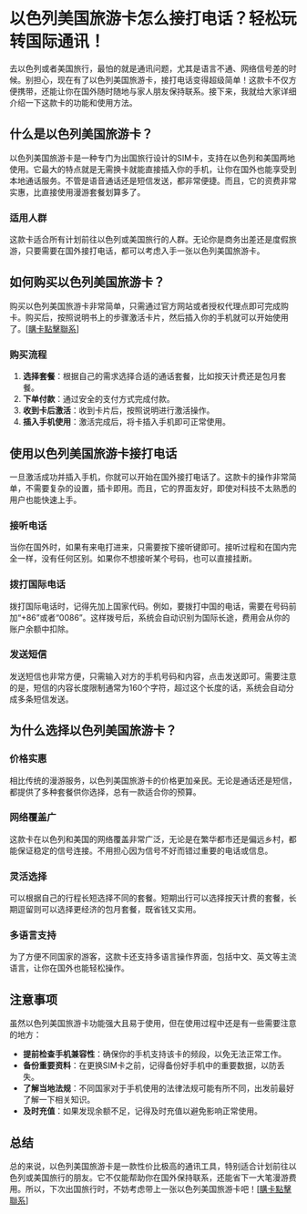 # 以色列美国旅游卡怎么接打电话？轻松玩转国际通讯！

去以色列或者美国旅行，最怕的就是通讯问题，尤其是语言不通、网络信号差的时候。别担心，现在有了以色列美国旅游卡，接打电话变得超级简单！这款卡不仅方便携带，还能让你在国外随时随地与家人朋友保持联系。接下来，我就给大家详细介绍一下这款卡的功能和使用方法。

## 什么是以色列美国旅游卡？

以色列美国旅游卡是一种专门为出国旅行设计的SIM卡，支持在以色列和美国两地使用。它最大的特点就是无需换卡就能直接插入你的手机，让你在国外也能享受到本地通话服务。不管是语音通话还是短信发送，都非常便捷。而且，它的资费非常实惠，比直接使用漫游套餐划算多了。

### 适用人群
这款卡适合所有计划前往以色列或美国旅行的人群。无论你是商务出差还是度假旅游，只要需要在国外接打电话，都可以考虑入手一张以色列美国旅游卡。

## 如何购买以色列美国旅游卡？

购买以色列美国旅游卡非常简单，只需通过官方网站或者授权代理点即可完成购卡。购买后，按照说明书上的步骤激活卡片，然后插入你的手机就可以开始使用了。[[購卡點擊聯系](https://t.me/s/esim1088)]

### 购买流程
1. **选择套餐**：根据自己的需求选择合适的通话套餐，比如按天计费还是包月套餐。
2. **下单付款**：通过安全的支付方式完成付款。
3. **收到卡后激活**：收到卡片后，按照说明进行激活操作。
4. **插入手机使用**：激活完成后，将卡插入手机即可正常使用。

## 使用以色列美国旅游卡接打电话

一旦激活成功并插入手机，你就可以开始在国外接打电话了。这款卡的操作非常简单，不需要复杂的设置，插卡即用。而且，它的界面友好，即使对科技不太熟悉的用户也能快速上手。

### 接听电话
当你在国外时，如果有来电打进来，只需要按下接听键即可。接听过程和在国内完全一样，没有任何区别。如果你不想接听某个号码，也可以直接挂断。

### 拨打国际电话
拨打国际电话时，记得先加上国家代码。例如，要拨打中国的电话，需要在号码前加“+86”或者“0086”。这样拨号后，系统会自动识别为国际长途，费用会从你的账户余额中扣除。

### 发送短信
发送短信也非常方便，只需输入对方的手机号码和内容，点击发送即可。需要注意的是，短信的内容长度限制通常为160个字符，超过这个长度的话，系统会自动分成多条短信发送。

## 为什么选择以色列美国旅游卡？

### 价格实惠
相比传统的漫游服务，以色列美国旅游卡的价格更加亲民。无论是通话还是短信，都提供了多种套餐供你选择，总有一款适合你的预算。

### 网络覆盖广
这款卡在以色列和美国的网络覆盖非常广泛，无论是在繁华都市还是偏远乡村，都能保证稳定的信号连接。不用担心因为信号不好而错过重要的电话或信息。

### 灵活选择
可以根据自己的行程长短选择不同的套餐。短期出行可以选择按天计费的套餐，长期逗留则可以选择更经济的包月套餐，既省钱又实用。

### 多语言支持
为了方便不同国家的游客，这款卡还支持多语言操作界面，包括中文、英文等主流语言，让你在国外也能轻松操作。

## 注意事项

虽然以色列美国旅游卡功能强大且易于使用，但在使用过程中还是有一些需要注意的地方：

- **提前检查手机兼容性**：确保你的手机支持该卡的频段，以免无法正常工作。
- **备份重要资料**：在更换SIM卡之前，记得备份好手机中的重要数据，以防丢失。
- **了解当地法规**：不同国家对于手机使用的法律法规可能有所不同，出发前最好了解一下相关知识。
- **及时充值**：如果发现余额不足，记得及时充值以避免影响正常使用。

## 总结

总的来说，以色列美国旅游卡是一款性价比极高的通讯工具，特别适合计划前往以色列或美国旅行的朋友。它不仅能帮助你在国外保持联系，还能省下一大笔漫游费用。所以，下次出国旅行时，不妨考虑带上一张以色列美国旅游卡吧！[[購卡點擊聯系](https://t.me/s/esim1088)]